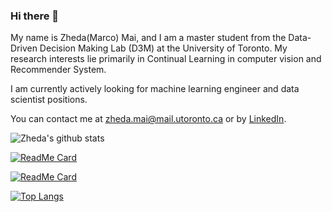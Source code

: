 ### Hi there 👋

My name is Zheda(Marco) Mai, and I am a master student from the Data-Driven Decision Making Lab (D3M) at the University of Toronto. My research interests lie primarily in Continual Learning in computer vision and Recommender System. 

I am currently actively looking for machine learning engineer and data scientist positions.

You can contact me at zheda.mai@mail.utoronto.ca or by [LinkedIn](https://www.linkedin.com/in/marco-zheda-mai-574a0b85/).

![Zheda's github stats](https://github-readme-stats.vercel.app/api?username=raptormai&show_icons=true&count_private=true&theme=radical&include_all_commits=true)


[![ReadMe Card](https://github-readme-stats.vercel.app/api/pin/?username=raptormai&repo=CVPR20_CLVision_challenge&&theme=radical)](https://github.com/anuraghazra/github-readme-stats)

[![ReadMe Card](https://github-readme-stats.vercel.app/api/pin/?username=raptormai&repo=Deep-AutoEncoder-Recommendation&&theme=radical)](https://github.com/anuraghazra/github-readme-stats)

[![Top Langs](https://github-readme-stats.vercel.app/api/top-langs/?username=raptormai&layout=compact)](https://github.com/anuraghazra/github-readme-stats)

<!--
**RaptorMai/RaptorMai** is a ✨ _special_ ✨ repository because its `README.md` (this file) appears on your GitHub profile.

Here are some ideas to get you started:

- 🔭 I’m currently working on ...
- 🌱 I’m currently learning ...
- 👯 I’m looking to collaborate on ...
- 🤔 I’m looking for help with ...
- 💬 Ask me about ...
- 📫 How to reach me: ...
- 😄 Pronouns: ...
- ⚡ Fun fact: ...
-->

